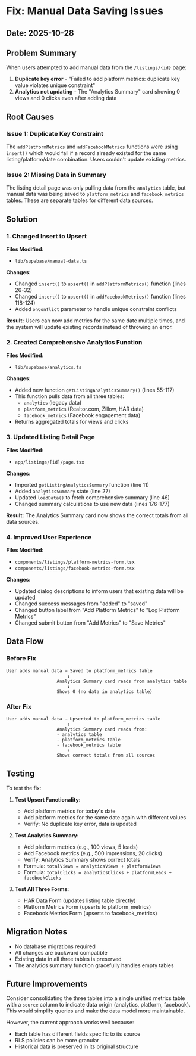 # Fix: Manual Data Saving Issues

## Date: 2025-10-28

## Problem Summary

When users attempted to add manual data from the `/listings/{id}` page:
1. **Duplicate key error** - "Failed to add platform metrics: duplicate key value violates unique constraint"
2. **Analytics not updating** - The "Analytics Summary" card showing 0 views and 0 clicks even after adding data

## Root Causes

### Issue 1: Duplicate Key Constraint
The `addPlatformMetrics` and `addFacebookMetrics` functions were using `insert()` which would fail if a record already existed for the same listing/platform/date combination. Users couldn't update existing metrics.

### Issue 2: Missing Data in Summary
The listing detail page was only pulling data from the `analytics` table, but manual data was being saved to `platform_metrics` and `facebook_metrics` tables. These are separate tables for different data sources.

## Solution

### 1. Changed Insert to Upsert

**Files Modified:**
- `lib/supabase/manual-data.ts`

**Changes:**
- Changed `insert()` to `upsert()` in `addPlatformMetrics()` function (lines 26-32)
- Changed `insert()` to `upsert()` in `addFacebookMetrics()` function (lines 118-124)
- Added `onConflict` parameter to handle unique constraint conflicts

**Result:** Users can now add metrics for the same date multiple times, and the system will update existing records instead of throwing an error.

### 2. Created Comprehensive Analytics Function

**Files Modified:**
- `lib/supabase/analytics.ts`

**Changes:**
- Added new function `getListingAnalyticsSummary()` (lines 55-117)
- This function pulls data from all three tables:
  - `analytics` (legacy data)
  - `platform_metrics` (Realtor.com, Zillow, HAR data)
  - `facebook_metrics` (Facebook engagement data)
- Returns aggregated totals for views and clicks

### 3. Updated Listing Detail Page

**Files Modified:**
- `app/listings/[id]/page.tsx`

**Changes:**
- Imported `getListingAnalyticsSummary` function (line 11)
- Added `analyticsSummary` state (line 27)
- Updated `loadData()` to fetch comprehensive summary (line 46)
- Changed summary calculations to use new data (lines 176-177)

**Result:** The Analytics Summary card now shows the correct totals from all data sources.

### 4. Improved User Experience

**Files Modified:**
- `components/listings/platform-metrics-form.tsx`
- `components/listings/facebook-metrics-form.tsx`

**Changes:**
- Updated dialog descriptions to inform users that existing data will be updated
- Changed success messages from "added" to "saved"
- Changed button label from "Add Platform Metrics" to "Log Platform Metrics"
- Changed submit button from "Add Metrics" to "Save Metrics"

## Data Flow

### Before Fix
```
User adds manual data → Saved to platform_metrics table
                       ↓
                   Analytics Summary card reads from analytics table
                       ↓
                   Shows 0 (no data in analytics table)
```

### After Fix
```
User adds manual data → Upserted to platform_metrics table
                       ↓
                   Analytics Summary card reads from:
                   - analytics table
                   - platform_metrics table
                   - facebook_metrics table
                       ↓
                   Shows correct totals from all sources
```

## Testing

To test the fix:

1. **Test Upsert Functionality:**
   - Add platform metrics for today's date
   - Add platform metrics for the same date again with different values
   - Verify: No duplicate key error, data is updated

2. **Test Analytics Summary:**
   - Add platform metrics (e.g., 100 views, 5 leads)
   - Add Facebook metrics (e.g., 500 impressions, 20 clicks)
   - Verify: Analytics Summary shows correct totals
   - Formula: `totalViews = analyticsViews + platformViews`
   - Formula: `totalClicks = analyticsClicks + platformLeads + facebookClicks`

3. **Test All Three Forms:**
   - HAR Data Form (updates listing table directly)
   - Platform Metrics Form (upserts to platform_metrics)
   - Facebook Metrics Form (upserts to facebook_metrics)

## Migration Notes

- No database migrations required
- All changes are backward compatible
- Existing data in all three tables is preserved
- The analytics summary function gracefully handles empty tables

## Future Improvements

Consider consolidating the three tables into a single unified metrics table with a `source` column to indicate data origin (analytics, platform, facebook). This would simplify queries and make the data model more maintainable.

However, the current approach works well because:
- Each table has different fields specific to its source
- RLS policies can be more granular
- Historical data is preserved in its original structure
